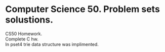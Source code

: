 # Computer Science 50. Problem sets solustions.
CS50 Homework.<br>
Complete C hw.<br>
In pset4 trie data structure was implimented.

